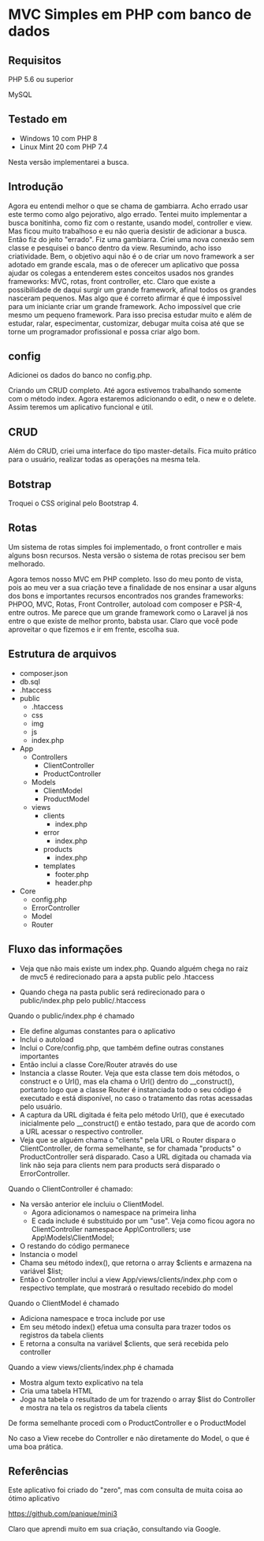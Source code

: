 # MVC Simples em PHP com banco de dados

## Requisitos

PHP 5.6 ou superior

MySQL

## Testado em

- Windows 10 com PHP 8
- Linux Mint 20 com PHP 7.4

Nesta versão implementarei a busca.

## Introdução

Agora eu entendi melhor o que se chama de gambiarra. Acho errado usar este termo como algo pejorativo, algo errado. Tentei muito implementar a busca bonitinha, como fiz com o restante, usando model, controller e view. Mas ficou muito trabalhoso e eu não queria desistir de adicionar a busca. Então fiz do jeito "errado". Fiz uma gambiarra. Criei uma nova conexão sem classe e pesquisei o banco dentro da view. Resumindo, acho isso criatividade. Bem, o objetivo aqui não é o de criar um novo framework a ser adotado em grande escala, mas o de oferecer um aplicativo que possa ajudar os colegas a entenderem estes conceitos usados nos grandes frameworks: MVC, rotas, front controller, etc. Claro que existe a possibilidade de daqui surgir um grande framework, afinal todos os grandes nasceram pequenos. Mas algo que é correto afirmar é que é impossível para um iniciante criar um grande framework. Acho impossível que crie mesmo um pequeno framework. Para isso precisa estudar muito e além de estudar, ralar, especimentar, customizar, debugar muita coisa até que se torne um programador profissional e possa criar algo bom.

## config

Adicionei os dados do banco no config.php.

Criando um CRUD completo. Até agora estivemos trabalhando somente com o método index. Agora estaremos adicionando o edit, o new e o delete. Assim teremos um aplicativo funcional e útil.

## CRUD

Além do CRUD, criei uma interface do tipo master-details. Fica muito prático para o usuário, realizar todas as operações na mesma tela.

## Botstrap

Troquei o CSS original pelo Bootstrap 4.

## Rotas

Um sistema de rotas simples foi implementado, o front controller e mais alguns bosn recursos. Nesta versão o sistema de rotas precisou ser bem melhorado.

Agora temos nosso MVC em PHP completo. Isso do meu ponto de vista, pois ao meu ver a sua criação teve a finalidade de nos ensinar a usar alguns dos bons e importantes recursos encontrados nos grandes frameworks: PHPOO, MVC, Rotas, Front Controller, autoload com composer e PSR-4, entre outros. Me parece que um grande framework como o Laravel já nos entre o que existe de melhor pronto, babsta usar. Claro que você pode aproveitar o que fizemos e ir em frente, escolha sua. 

## Estrutura de arquivos

- composer.json
- db.sql
- .htaccess
- public
    - .htaccess
    - css
    - img
    - js
    - index.php
- App
    - Controllers
        - ClientController
        - ProductController
    - Models
        - ClientModel
        - ProductModel
    - views
        - clients
            - index.php
        - error
            - index.php
        - products
            - index.php
        - templates
            - footer.php
            - header.php
- Core
    - config.php
    - ErrorController
    - Model
    - Router

## Fluxo das informações

- Veja que não mais existe um index.php. Quando alguém chega no raiz de mvc5 é redirecionado para a apsta public pelo .htaccess

- Quando chega na pasta public será redirecionado para o public/index.php pelo public/.htaccess

Quando o public/index.php é chamado

- Ele define algumas constantes para o aplicativo
- Inclui o autoload
- Inclui o Core/config.php, que também define outras constanes importantes
- Então inclui a classe Core/Router através do use
- Instancia a classe Router. Veja que esta classe tem dois métodos, o construct e o Url(), mas ela chama o Url() dentro do __construct(), portanto logo que a classe Router é instanciada todo o seu código é executado e está disponível, no caso o tratamento das rotas acessadas pelo usuário.
- A captura da URL digitada é feita pelo método Url(), que é executado inicialmente pelo __construct() e então testado, para que de acordo com a URL acessar o respectivo controller.
- Veja que se alguém chama o "clients" pela URL o Router dispara o ClientController, de forma semelhante, se for chamada "products" o ProductController será disparado. Caso a URL digitada ou chamada via link não seja para clients nem para products será disparado o ErrorController.

Quando o ClientController é chamado:

- Na versão anterior ele incluiu o ClientModel. 
    - Agora adicionamos o namespace na primeira linha 
    - E cada include é substituido por um "use". Veja como ficou agora no ClientController
        namespace App\Controllers;
        use App\Models\ClientModel;
- O restando do código permanece
- Instancia o model
- Chama seu método index(), que retorna o array $clients e armazena na variável $list;
- Então o Controller inclui a view App/views/clients/index.php com o respectivo template, que mostrará o resultado recebido do model

Quando o ClientModel é chamado

- Adiciona namespace e troca include por use
- Em seu método index() efetua uma consulta para trazer todos os registros da tabela clients
- E retorna a consulta na variável $clients, que será recebida pelo controller

Quando a view views/clients/index.php é chamada

- Mostra algum texto explicativo na tela
- Cria uma tabela HTML
- Joga na tabela o resultado de um for trazendo o array $list do Controller e mostra na tela os registros da tabela clients

De forma semelhante procedi com o ProductController e o ProductModel

No caso a View recebe do Controller e não diretamente do Model, o que é uma boa prática.

## Referências

Este aplicativo foi criado do "zero", mas com consulta de muita coisa ao ótimo aplicativo 

https://github.com/panique/mini3

Claro que aprendi muito em sua criação, consultando via Google.

